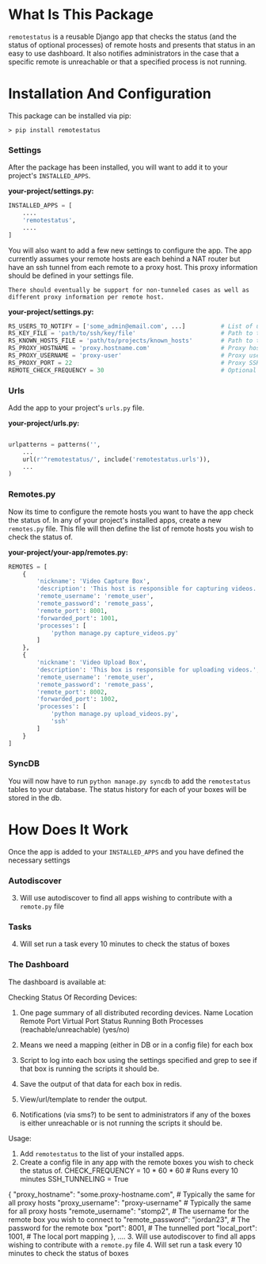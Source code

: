 # What Is This Package
`remotestatus` is a reusable Django app that checks the status (and the status of optional processes) of remote hosts and presents that status in an easy to use dashboard. It also notifies administrators in the case that a specific remote is unreachable or that a specified process is not running.

# Installation And Configuration
This package can be installed via pip:
```
> pip install remotestatus
```

### Settings

After the package has been installed, you will want to add it to your project's `INSTALLED_APPS`.

**your-project/settings.py:**
```python
INSTALLED_APPS = [
    ....
    'remotestatus',
    ....
]
```

You will also want to add a few new settings to configure the app. The app currently assumes your remote hosts are each behind a NAT router but have an ssh tunnel from each remote to a proxy host. This proxy information should be defined in your settings file.

    There should eventually be support for non-tunneled cases as well as different proxy information per remote host.

**your-project/settings.py:**
```python
RS_USERS_TO_NOTIFY = ['some_admin@email.com', ...]          # List of users to notify in case of an outtage
RS_KEY_FILE = 'path/to/ssh/key/file'                        # Path to the proxy's private key
RS_KNOWN_HOSTS_FILE = 'path/to/projects/known_hosts'        # Path to the proxy's known_hosts
RS_PROXY_HOSTNAME = 'proxy.hostname.com'                    # Proxy hostname
RS_PROXY_USERNAME = 'proxy-user'                            # Proxy username
RS_PROXY_PORT = 22                                          # Proxy SSH port
REMOTE_CHECK_FREQUENCY = 30                                 # Optional minutes you wish to check the remote boxes
```

### Urls
Add the app to your project's `urls.py` file.

**your-project/urls.py:**
```python

urlpatterns = patterns('',
    ...
    url(r'^remotestatus/', include('remotestatus.urls')),
    ...
)
```

### Remotes.py
Now its time to configure the remote hosts you want to have the app check the status of. In any of your project's installed apps, create a new `remotes.py` file. This file will then define the list of remote hosts you wish to check the status of.

**your-project/your-app/remotes.py:**
```python
REMOTES = [
    {
        'nickname': 'Video Capture Box',
        'description': 'This host is responsible for capturing videos.',
        'remote_username': 'remote_user',
        'remote_password': 'remote_pass',
        'remote_port': 8001,
        'forwarded_port': 1001,
        'processes': [
            'python manage.py capture_videos.py'
        ]
    },
    {
        'nickname': 'Video Upload Box',
        'description': 'This box is responsible for uploading videos.',
        'remote_username': 'remote_user',
        'remote_password': 'remote_pass',
        'remote_port': 8002,
        'forwarded_port': 1002,
        'processes': [
            'python manage.py upload_videos.py',
            'ssh'
        ]
    }
]
```

### SyncDB
You will now have to run `python manage.py syncdb` to add the `remotestatus` tables to your database. The status history for each of your boxes will be stored in the db.

# How Does It Work
Once the app is added to your `INSTALLED_APPS` and you have defined the necessary settings


### Autodiscover
3. Will use autodiscover to find all apps wishing to contribute with a `remote.py` file


### Tasks
4. Will set run a task every 10 minutes to check the status of boxes

### The Dashboard
The dashboard is available at:













Checking Status Of Recording Devices:

1. One page summary of all distributed recording devices.
Name    Location    Remote Port     Virtual Port    Status          Running Both Processes
                                            (reachable/unreachable)        (yes/no)

2. Means we need a mapping (either in DB or in a config file) for each box

3. Script to log into each box using the settings specified and grep to see if that box
   is running the scripts it should be.

4. Save the output of that data for each box in redis.

5. View/url/template to render the output.

6. Notifications (via sms?) to be sent to administrators if any of the boxes is either unreachable
   or is not running the scripts it should be.





Usage:
1. Add `remotestatus` to the list of your installed apps.
2. Create a config file in any app with the remote boxes you wish to check the status of.
CHECK_FREQUENCY = 10 * 60 * 60 # Runs every 10 minutes
SSH_TUNNELING = True

{
    "proxy_hostname": "some.proxy-hostname.com",        # Typically the same for all proxy hosts
    "proxy_username": "proxy-username"                  # Typically the same for all proxy hosts
    "remote_username": "stomp2",                        # The username for the remote box you wish to connect to
    "remote_password": "jordan23",                      # The password for the remote box
    "port": 8001,                                       # The tunnelled port
    "local_port": 1001,                                 # The local port mapping
},
....
3. Will use autodiscover to find all apps wishing to contribute with a `remote.py` file
4. Will set run a task every 10 minutes to check the status of boxes
